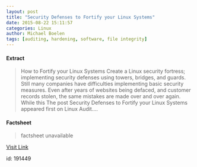 ```yaml
---
layout: post
title: "Security Defenses to Fortify your Linux Systems"
date: 2015-08-22 15:11:57
categories: Linux
author: Michael Boelen
tags: [auditing, hardening, software, file integrity]
---
```



#### Extract
>How to Fortify your Linux Systems Create a Linux security fortress; implementing security defenses using towers, bridges, and guards. Still many companies have difficulties implementing basic security measures. Even after years of websites being defaced, and customer records stolen, the same mistakes are made over and over again. While this The post Security Defenses to Fortify your Linux Systems appeared first on Linux Audit....

#### Factsheet
>factsheet unavailable

[Visit Link](http://linux-audit.com/security-defenses-to-fortify-your-linux-systems/)

id:  191449
